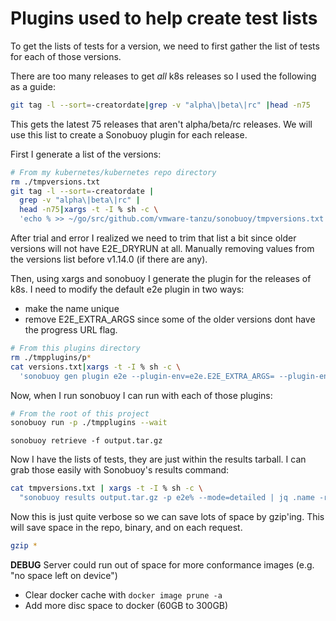# Plugins used to help create test lists

To get the lists of tests for a version, we need to first gather the list of tests for each of those versions.

There are too many releases to get _all_ k8s releases so I used the following as a guide:

```bash
git tag -l --sort=-creatordate|grep -v "alpha\|beta\|rc" |head -n75
```

This gets the latest 75 releases that aren't alpha/beta/rc releases. We will use this list
to create a Sonobuoy plugin for each release.

First I generate a list of the versions:
```bash
# From my kubernetes/kubernetes repo directory
rm ./tmpversions.txt
git tag -l --sort=-creatordate |
  grep -v "alpha\|beta\|rc" |
  head -n75|xargs -t -I % sh -c \
  'echo % >> ~/go/src/github.com/vmware-tanzu/sonobuoy/tmpversions.txt'
```

After trial and error I realized we need to trim that list a bit since
older versions will not have E2E_DRYRUN at all. Manually removing values from the versions list
before v1.14.0 (if there are any).

Then, using xargs and sonobuoy I generate the plugin for the releases of k8s. I need to modify the default e2e plugin in two ways:
 - make the name unique
 - remove E2E_EXTRA_ARGS since some of the older versions dont have the progress URL flag.

```bash
# From this plugins directory
rm ./tmpplugins/p*
cat versions.txt|xargs -t -I % sh -c \
  'sonobuoy gen plugin e2e --plugin-env=e2e.E2E_EXTRA_ARGS= --plugin-env=e2e.E2E_DRYRUN=true --kubernetes-version=% | sed "s/plugin-name: e2e/plugin-name: e2e%/" > ./tmpplugins/p%.yaml'
```

Now, when I run sonobuoy I can run with each of those plugins:

```bash
# From the root of this project
sonobuoy run -p ./tmpplugins --wait
```

```gotemplate
sonobuoy retrieve -f output.tar.gz
```

Now I have the lists of tests, they are just within the results tarball. I can grab those easily
with Sonobuoy's results command:

```bash
cat tmpversions.txt | xargs -t -I % sh -c \
  "sonobuoy results output.tar.gz -p e2e% --mode=detailed | jq .name -r | sort > ./cmd/sonobuoy/app/e2e/testLists/%"
```

Now this is just quite verbose so we can save lots of space by gzip'ing. This will save space in the repo, binary, and
on each request.

```bash
gzip *
```


 
**DEBUG**
Server could run out of space for more conformance images (e.g. "no space left on device")
 - Clear docker cache with `docker image prune -a`
 - Add more disc space to docker (60GB to 300GB)